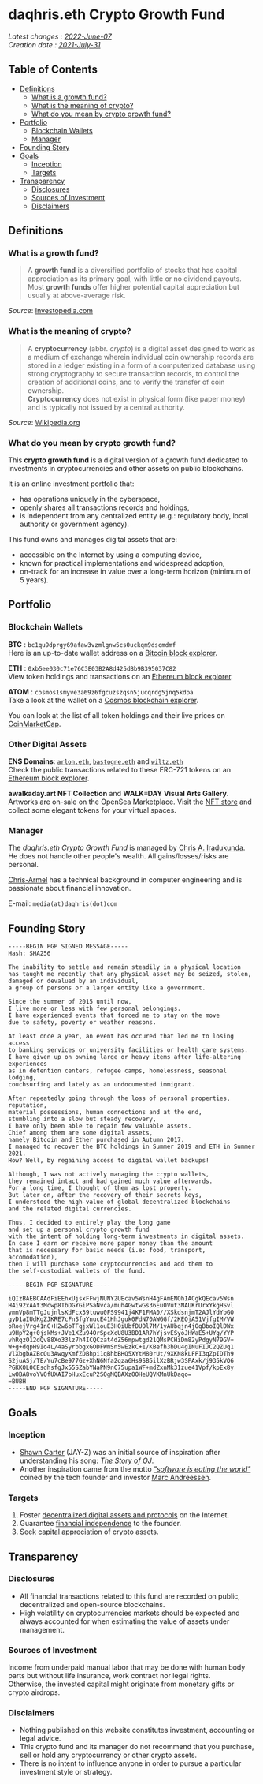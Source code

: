 # daqhris.eth Crypto Growth Fund  

_Latest changes : [2022-June-07](https://github.com/daqhris/daqhris.github.io/commits/master/crypto-growth-fund.md)_  
_Creation date : [2021-July-31](https://github.com/daqhris/daqhris.github.io/commit/1500eba90d803c694f8c067916e4760c134f42a3)_  

## Table of Contents  

- [Definitions](https://daqhris.com/crypto-growth-fund/#definitions)  
    - [What is a growth fund?](https://daqhris.com/crypto-growth-fund/#what-is-a-growth-fund)
    - [What is the meaning of crypto?](https://daqhris.com/crypto-growth-fund/#what-is-the-meaning-of-crypto)
    - [What do you mean by crypto growth fund?](https://daqhris.com/crypto-growth-fund/#what-do-you-mean-by-crypto-growth-fund)
- [Portfolio](https://daqhris.com/crypto-growth-fund/#portfolio)   
    - [Blockchain Wallets](https://daqhris.com/crypto-growth-fund/#blockchain-wallets)
    - [Manager](https://daqhris.com/crypto-growth-fund/#manager)
- [Founding Story](https://daqhris.com/crypto-growth-fund/#founding-story)  
- [Goals](https://daqhris.com/crypto-growth-fund/#goals)  
    - [Inception](https://daqhris.com/crypto-growth-fund/#inception)
    - [Targets](https://daqhris.com/crypto-growth-fund/#targets) 
- [Transparency](https://daqhris.com/crypto-growth-fund/#transparency) 
    - [Disclosures](https://daqhris.com/crypto-growth-fund/#disclosures) 
    - [Sources of Investment](https://daqhris.com/crypto-growth-fund/#sources-of-investment)
    - [Disclaimers](https://daqhris.com/crypto-growth-fund/#disclaimers) 

## Definitions 

### What is a growth fund?  
> A **growth fund** is a diversified portfolio of stocks that has capital appreciation as its primary goal, 
> with little or no dividend payouts.   
> Most **growth funds** offer higher potential capital appreciation but usually at above-average risk.   
  
*Source*: [Investopedia.com](https://www.investopedia.com/terms/g/growthfund.asp)  

### What is the meaning of crypto?  
> A **cryptocurrency** (abbr. *crypto*) is a digital asset designed to work as a medium of exchange 
> wherein individual coin ownership records are stored in a ledger existing in a form of a computerized database using strong cryptography to secure transaction records, 
> to control the creation of additional coins, and to verify the transfer of coin ownership.    
> **Cryptocurrency** does not exist in physical form (like paper money) and is typically not issued by a central authority.  

*Source*: [Wikipedia.org](https://en.wikipedia.org/wiki/Cryptocurrency)  

### What do you mean by crypto growth fund? 
This **crypto growth fund** is a digital version of a growth fund dedicated to investments in cryptocurrencies and other assets on public blockchains.  

It is an online investment portfolio that: 
- has operations uniquely in the cyberspace,
- openly shares all transactions records and holdings,  
- is independent from any centralized entity (e.g.: regulatory body, local authority or government agency). 

This fund owns and manages digital assets that are:
- accessible on the Internet by using a computing device,  
- known for practical implementations and widespread adoption,  
- on-track for an increase in value over a long-term horizon (minimum of 5 years).        

## Portfolio  

### Blockchain Wallets 
**BTC** : `bc1qu9dprgy69afaw3vzmlgnw5cs0uckqm9dscmdmf`  
Here is an up-to-date wallet address on a [Bitcoin block explorer](https://blockchair.com/bitcoin/address/bc1qu9dprgy69afaw3vzmlgnw5cs0uckqm9dscmdmf).  

**ETH** : `0xb5ee030c71e76C3E03B2A8d425dBb9B395037C82`  
View token holdings and transactions on an [Ethereum block explorer](https://etherscan.io/address/0xb5ee030c71e76c3e03b2a8d425dbb9b395037c82).  

**ATOM** : `cosmos1smyve3a69z6fgcuzszqsn5jucqrdg5jnq5kdpa`  
Take a look at the wallet on a [Cosmos blockchain explorer](https://atom.tokenview.com/en/address/cosmos1smyve3a69z6fgcuzszqsn5jucqrdg5jnq5kdpa).   

You can look at the list of all token holdings and their live prices on [CoinMarketCap](https://coinmarketcap.com/watchlist/61f172a5a00b565b2f8daba6/).  

### Other Digital Assets 
**ENS Domains**: [`arlon.eth`](https://etherscan.io/nft/0x57f1887a8bf19b14fc0df6fd9b2acc9af147ea85/37175990371506618343630317182748641005516084791779894876591226077331592385030), [`bastogne.eth`](https://etherscan.io/nft/0x57f1887a8bf19b14fc0df6fd9b2acc9af147ea85/47981481869610083995936073997732283750222809913612277762499411613608388596160) and [`wiltz.eth`](https://etherscan.io/nft/0x57f1887a8bf19b14fc0df6fd9b2acc9af147ea85/71924468692199580305970361705571463096441564349242283904592910560662735696446)   
Check the public transactions related to these ERC-721 tokens on an [Ethereum block explorer](https://etherscan.io/address/0xb5ee030c71e76c3e03b2a8d425dbb9b395037c82#tokentxnsErc721). 

**awalkaday.art NFT Collection** and **WALK≡DAY Visual Arts Gallery**. 
Artworks are on-sale on the OpenSea Marketplace. Visit the [NFT store](https://opensea.io/collection/awalkaday?search[sortAscending]=false&search[sortBy]=LISTING_DATE) and collect some elegant tokens for your virtual spaces.  


### Manager  
The *daqhris.eth Crypto Growth Fund* is managed by [Chris A. Iradukunda](https://daqhris.com).  
He does not handle other people's wealth. All gains/losses/risks are personal.  

[Chris-Armel](https://daqhris.com/about) has a technical background in computer engineering and is passionate about financial innovation.  

E-mail: `media(at)daqhris(dot)com` 

## Founding Story  
```
-----BEGIN PGP SIGNED MESSAGE-----
Hash: SHA256

The inability to settle and remain steadily in a physical location 
has taught me recently that any physical asset may be seized, stolen, 
damaged or devalued by an individual, 
a group of persons or a larger entity like a government.

Since the summer of 2015 until now, 
I live more or less with few personal belongings.
I have experienced events that forced me to stay on the move 
due to safety, poverty or weather reasons.

At least once a year, an event has occured that led me to losing access 
to banking services or university facilities or health care systems.
I have given up on owning large or heavy items after life-altering experiences 
as in detention centers, refugee camps, homelessness, seasonal lodging, 
couchsurfing and lately as an undocumented immigrant.

After repeatedly going through the loss of personal properties, reputation, 
material possessions, human connections and at the end, 
stumbling into a slow but steady recovery, 
I have only been able to regain few valuable assets.
Chief among them are some digital assets, 
namely Bitcoin and Ether purchased in Autumn 2017.
I managed to recover the BTC holdings in Summer 2019 and ETH in Summer 2021.
How? Well, by regaining access to digital wallet backups!

Although, I was not actively managing the crypto wallets, 
they remained intact and had gained much value afterwards.
For a long time, I thought of them as lost property. 
But later on, after the recovery of their secrets keys, 
I understood the high-value of global decentralized blockchains 
and the related digital currencies.

Thus, I decided to entirely play the long game 
and set up a personal crypto growth fund 
with the intent of holding long-term investments in digital assets.
In case I earn or receive more paper money than the amount 
that is necessary for basic needs (i.e: food, transport, accomodation), 
then I will purchase some cryptocurrencies and add them to 
the self-custodial wallets of the fund.

-----BEGIN PGP SIGNATURE-----

iQIzBAEBCAAdFiEEhxUjsxFFwjNUNY2UEcav5WsnH4gFAmENOhIACgkQEcav5Wsn
H4i92xAAt3Mcwp8TbDGYGiPSaNvca/muh4GwtwGs36Eu0Vut3NAUKrUrxYkgHSvl
ymnVp8mTTgJujnlsKdFcx39tuwu0FS9941j4KF1FMA0//XSkdsnjmT2AJlYdYbGO
gyD1aIUdKgZJKRE7cFnSfgYnucE41HhJguk0FdN70AWGGf/2KEOjA51VjfgIM/VW
oRoejVrg41nC+H2w6bTFqjxWl1ouE3HOiUbfDUOl7M/1yAUbqjn4jOqBboIQlDWx
u9HpY2g+0jskMs+JVe1XZu94OrSpcXcU8U3BD1AR7hYjsvESyoJHWaE5+UYg/YYP
vhRqzO12dQv88Xo33lz7h4ICQCzat4dZ56mpwtgd21QMsPCHiDm82yPdgyN79GV+
W+g+dqpH9Io4L/4aSyrbbgxGODFWmSn5wEzkC+1/KBefh3bDu4gINuFIJC2QZUq1
VlXbgbAZBcOu3AwqyKmfZDBhpi1qBhbBHQ5XYtM80rUt/9XKN8kLFPI3qZpIDTh9
S2juASj/TE/Yu7cBe977Gz+XhN6Nfa2qza6Hs9SB5ilXzBRjw3SPAxk/j935kVQ6
PGKKOL0CEsdhsfgJx55SZabYNaPN9nC75upa1WF+mdZxnMk31zue41Vpf/kpEx8y
LwOBA8voYVOfUXAI7bHuxEcuP2SOgMQBAXz0OHeUQVKMnUkDaqo=
=BUBH
-----END PGP SIGNATURE-----
```

## Goals  
### Inception  
- [Shawn Carter](https://twitter.com/sc) (JAY-Z) was an initial source of inspiration after understanding his song: [*The Story of OJ*](https://genius.com/Jay-z-the-story-of-oj-lyrics).  
- Another inspiration came from the motto [*"software is eating the world"*](https://a16z.com/2011/08/20/why-software-is-eating-the-world/) coined by the tech founder and investor [Marc Andreessen](https://a16z.com/author/marc-andreessen/).  

### Targets 
1. Foster [decentralized digital assets and protocols](https://www.investopedia.com/decentralized-finance-defi-5113835) on the Internet.  
2. Guarantee [financial independence](https://en.wikipedia.org/wiki/Financial_independence) to the founder. 
3. Seek [capital appreciation](https://www.investopedia.com/terms/c/capitalappreciation.asp) of crypto assets.  

## Transparency
### Disclosures 
- All financial transactions related to this fund are recorded on public, decentralized and open-source blockchains.  
- High volatility on cryptocurrencies markets should be expected and always accounted for when estimating the value of assets under management.  

### Sources of Investment  
Income from underpaid manual labor that may be done with human body parts but without life insurance, work contract nor legal rights.  
Otherwise, the invested capital might originate from monetary gifts or crypto airdrops.  

### Disclaimers  
- Nothing published on this website constitutes investment, accounting or legal advice.  
- This crypto fund and its manager do not recommend that you purchase, sell or hold any cryptocurrency or other crypto assets.  
- There is no intent to influence anyone in order to pursue a particular investment style or strategy.  
